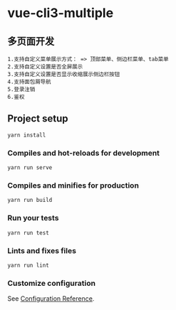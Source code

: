 # vue-cli3-multiple

## 多页面开发
```
1.支持自定义菜单展示方式： => 顶部菜单、侧边栏菜单、tab菜单
2.支持自定义设置是否全屏展示
3.支持自定义设置是否显示收缩展示侧边栏按钮
4.支持面包屑导航
5.登录注销
6.鉴权

```
## Project setup
```
yarn install
```

### Compiles and hot-reloads for development
```
yarn run serve
```

### Compiles and minifies for production
```
yarn run build
```

### Run your tests
```
yarn run test
```

### Lints and fixes files
```
yarn run lint
```

### Customize configuration
See [Configuration Reference](https://cli.vuejs.org/config/).
